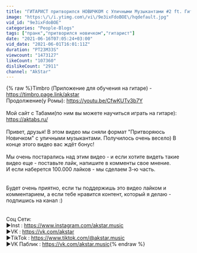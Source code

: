```yaml
---
title: "ГИТАРИСТ притворился НОВИЧКОМ с Уличными Музыкантами #2 ft. Гитара С Нуля"
image: "https:\/\/i.ytimg.com\/vi\/9e3ixFdoBOE\/hqdefault.jpg"
vid_id: "9e3ixFdoBOE"
categories: "People-Blogs"
tags: ["пранк","притворился новичком","гитарист"]
date: "2021-06-16T07:05:24+03:00"
vid_date: "2021-06-01T16:01:11Z"
duration: "PT23M33S"
viewcount: "1473127"
likeCount: "107360"
dislikeCount: "2911"
channel: "AkStar"
---
```

{% raw %}Timbro (Приложение для обучения на гитаре) - <a rel="nofollow" target="blank" href="https://timbro.page.link/akstar">https://timbro.page.link/akstar</a><br />Продолжение(у Ромы): <a rel="nofollow" target="blank" href="https://youtu.be/CfwKUTv3b7Y">https://youtu.be/CfwKUTv3b7Y</a> <br /><br />Мой сайт с Табами(по ним вы можете научиться играть на гитаре): <a rel="nofollow" target="blank" href="https://aktabs.ru/">https://aktabs.ru/</a><br /><br />Привет, друзья! В этом видео мы сняли формат &quot;Притворяюсь Новичком&quot; с уличными музыкантами. Получилось очень весело) В конце этого видео вас ждёт бонус!<br /><br /> Мы очень постарались над этим видео - и если хотите видеть такие видео еще - поставьте лайк, напишите в комменты свое мнение.<br />И если наберется 100.000 лайков - мы сделаем 3-ю часть.<br /><br /><br />Будет очень приятно, если ты поддержишь это видео лайком и комментарием, а если тебе нравится контент, который я делаю - подпишись на канал :)<br /><br /><br />Соц Сети:<br />▶Inst : <a rel="nofollow" target="blank" href="https://www.instagram.com/akstar.music">https://www.instagram.com/akstar.music</a><br />▶VK : <a rel="nofollow" target="blank" href="https://vk.com/akstar">https://vk.com/akstar</a><br />▶TikTok : <a rel="nofollow" target="blank" href="https://www.tiktok.com/@akstar.music">https://www.tiktok.com/@akstar.music</a><br />▶VK Паблик : <a rel="nofollow" target="blank" href="https://vk.com/akstar.music">https://vk.com/akstar.music</a>{% endraw %}
